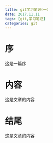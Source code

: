 ```yaml
---
title: git学习笔记(一)
date: 2017.11.11
tags: [git,学习笔记]
categories: git
---
```


# 序
这是一篇序

# 内容
这是文章的内容

# 结尾
这是文章的内容
